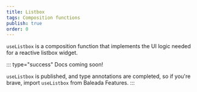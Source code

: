 ```yaml
---
title: Listbox
tags: Composition functions
publish: true
order: 0
---
```


`useListbox` is a composition function that implements the UI logic needed for a reactive listbox widget.

::: type="success"
Docs coming soon!

`useListbox` is published, and type annotations are completed, so if you're brave, import `useListbox` from Baleada Features.
:::

